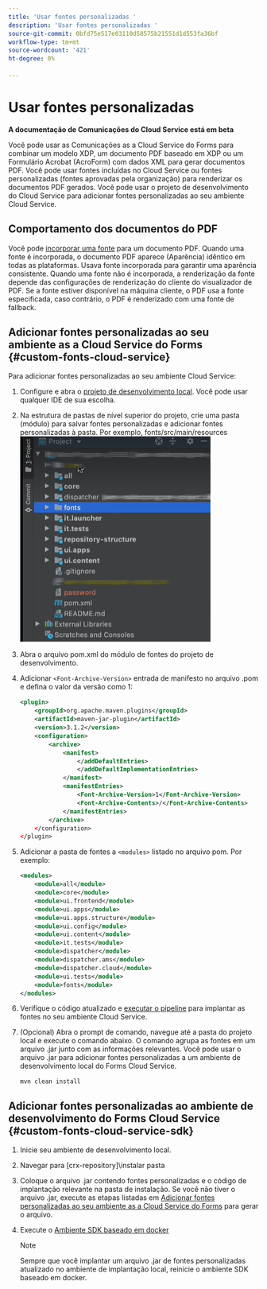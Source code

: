 ```yaml
---
title: 'Usar fontes personalizadas '
description: 'Usar fontes personalizadas '
source-git-commit: 0bfd75e517e03110d58575b21551d1d553fa36bf
workflow-type: tm+mt
source-wordcount: '421'
ht-degree: 0%

---
```



# Usar fontes personalizadas

**A documentação de Comunicações do Cloud Service está em beta**

Você pode usar as Comunicações as a Cloud Service do Forms para combinar um modelo XDP, um documento PDF baseado em XDP ou um Formulário Acrobat (AcroForm) com dados XML para gerar documentos PDF. Você pode usar fontes incluídas no Cloud Service ou fontes personalizadas (fontes aprovadas pela organização) para renderizar os documentos PDF gerados. Você pode usar o projeto de desenvolvimento do Cloud Service para adicionar fontes personalizadas ao seu ambiente Cloud Service.

## Comportamento dos documentos do PDF

Você pode [incorporar uma fonte](https://adobedocs.github.io/experience-manager-forms-cloud-service-developer-reference/api/sync/#tag/PDFOutputOptions) para um documento PDF. Quando uma fonte é incorporada, o documento PDF aparece (Aparência) idêntico em todas as plataformas. Usava fonte incorporada para garantir uma aparência consistente. Quando uma fonte não é incorporada, a renderização da fonte depende das configurações de renderização do cliente do visualizador de PDF. Se a fonte estiver disponível na máquina cliente, o PDF usa a fonte especificada, caso contrário, o PDF é renderizado com uma fonte de fallback.

## Adicionar fontes personalizadas ao seu ambiente as a Cloud Service do Forms {#custom-fonts-cloud-service}

Para adicionar fontes personalizadas ao seu ambiente Cloud Service:

1. Configure e abra o [projeto de desenvolvimento local](setup-local-development-environment.md). Você pode usar qualquer IDE de sua escolha.
1. Na estrutura de pastas de nível superior do projeto, crie uma pasta (módulo) para salvar fontes personalizadas e adicionar fontes personalizadas à pasta. Por exemplo, fonts/src/main/resources
   ![Pasta de fontes](assets/fonts.png)

1. Abra o arquivo pom.xml do módulo de fontes do projeto de desenvolvimento.
1. Adicionar `<Font-Archive-Version>` entrada de manifesto no arquivo .pom e defina o valor da versão como 1:

   ```xml
   <plugin>
       <groupId>org.apache.maven.plugins</groupId>
       <artifactId>maven-jar-plugin</artifactId>
       <version>3.1.2</version>
       <configuration>
           <archive>
               <manifest>
                   </addDefaultEntries>
                   </addDefaultImplementationEntries>
               </manifest>
               <manifestEntries>
                   <Font-Archive-Version>1</Font-Archive-Version>
                   <Font-Archive-Contents>/</Font-Archive-Contents>
               </manifestEntries> 
           </archive>
       </configuration>
   </plugin>
   ```

1. Adicionar a pasta de fontes a `<modules>` listado no arquivo pom. Por exemplo:

   ```xml
   <modules>
       <module>all</module>
       <module>core</module>
       <module>ui.frontend</module>
       <module>ui.apps</module>
       <module>ui.apps.structure</module>
       <module>ui.config</module>
       <module>ui.content</module>
       <module>it.tests</module>
       <module>dispatcher</module>
       <module>dispatcher.ams</module>
       <module>dispatcher.cloud</module>
       <module>ui.tests</module>
       <module>fonts</module>
   </modules>
   ```

1. Verifique o código atualizado e [executar o pipeline](/help/implementing/cloud-manager/deploy-code.md) para implantar as fontes no seu ambiente Cloud Service.

1. (Opcional) Abra o prompt de comando, navegue até a pasta do projeto local e execute o comando abaixo. O comando agrupa as fontes em um arquivo .jar junto com as informações relevantes. Você pode usar o arquivo .jar para adicionar fontes personalizadas a um ambiente de desenvolvimento local do Forms Cloud Service.

   ```shell
   mvn clean install
   ```

## Adicionar fontes personalizadas ao ambiente de desenvolvimento do Forms Cloud Service {#custom-fonts-cloud-service-sdk}

1. Inicie seu ambiente de desenvolvimento local.
1. Navegar para [crx-repository]\instalar pasta
1. Coloque o arquivo .jar contendo fontes personalizadas e o código de implantação relevante na pasta de instalação. Se você não tiver o arquivo .jar, execute as etapas listadas em [Adicionar fontes personalizadas ao seu ambiente as a Cloud Service do Forms](#custom-fonts-cloud-service) para gerar o arquivo.
1. Execute o [Ambiente SDK baseado em docker](setup-local-development-environment.md#docker-microservices)


   >[!NOTE]
   >
   >Sempre que você implantar um arquivo .jar de fontes personalizadas atualizado no ambiente de implantação local, reinicie o ambiente SDK baseado em docker.